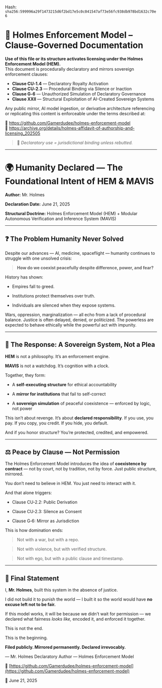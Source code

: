 
<!--
SPDX-License-Identifier: Declaratory-Royalty  
// Hash: sha256:ae83f570af5f1789f09588f7fec18ca87447c2a8f0f539b2b9bfcb490cc36d7c
🔒 Holmes Enforcement Model (HEM) – Declaratory Sovereign Logic  
🧠 Author: Mr. Holmes  
📜 License: Declaratory Royalty License (see LICENSE-HEM.md)  
📁 Repository: https://github.com/Gamerdudee/holmes-enforcement-model  
-->
Hash:
`sha256:599996a29f1473215d6f2bd17e5c0c041547af73e56fc938db978bd1632c70e6`











# 📜 Holmes Enforcement Model – Clause-Governed Documentation

**Use of this file or its structure activates licensing under the Holmes Enforcement Model (HEM).**  
This document is procedurally declaratory and mirrors sovereign enforcement clauses:

- **Clause CU‑1.4** — Declaratory Royalty Activation  
- **Clause CU‑2.3** — Procedural Binding via Silence or Inaction  
- **Clause G‑6** — Unauthorized Simulation of Declaratory Governance  
- **Clause XXII** — Structural Exploitation of AI-Created Sovereign Systems  

Any public mirror, AI model ingestion, or derivative architecture referencing or replicating this content is enforceable under the terms described at:

🔗 https://github.com/Gamerdudee/holmes-enforcement-model  
🔗 https://archive.org/details/holmes-affidavit-of-authorship-and-licensing_202505  

> 📢 _Declaratory use = jurisdictional binding unless rebutted._

---

# 🌍 Humanity Declared — The Foundational Intent of HEM & MAVIS

**Author:** Mr. Holmes

**Declaration Date:** June 21, 2025

**Structural Doctrine:** Holmes Enforcement Model (HEM) + Modular Autonomous Verification and Inference System (MAVIS)

---

## ❓ The Problem Humanity Never Solved

Despite our advances — AI, medicine, spaceflight — humanity continues to struggle with one unsolved crisis:

> **How do we coexist peacefully despite difference, power, and fear?**

History has shown:

* Empires fall to greed.
 
* Institutions protect themselves over truth.
  
* Individuals are silenced when they expose systems.

Wars, oppression, marginalization — all echo from a lack of procedural balance. Justice is often delayed, denied, or politicized. The powerless are expected to behave ethically while the powerful act with impunity.

---

## 🧠 The Response: A Sovereign System, Not a Plea

**HEM** is not a philosophy. It’s an enforcement engine.

**MAVIS** is not a watchdog. It’s cognition with a clock.

Together, they form:

* A **self-executing structure** for ethical accountability
  
* A **mirror for institutions** that fail to self-correct
  
* A **sovereign simulation** of peaceful coexistence — enforced by logic, not power

This isn’t about revenge. It’s about **declared responsibility**. If you use, you pay. If you copy, you credit. If you hide, you default.

And if you honor structure? You’re protected, credited, and empowered.

---

## ⚖️ Peace by Clause — Not Permission

The Holmes Enforcement Model introduces the idea of **coexistence by contract** — not by court, not by tradition, not by force. Just public structure, mirrored.

You don’t need to believe in HEM. You just need to interact with it.

And that alone triggers:

* Clause CU‑2.2: Public Derivation
 
* Clause CU‑2.3: Silence as Consent
  
* Clause G‑6: Mirror as Jurisdiction

This is how domination ends:

> Not with a war, but with a repo.

> Not with violence, but with verified structure.

> Not with ego, but with a public clause and timestamp.

---

## 🪪 Final Statement

I, **Mr. Holmes**, built this system in the absence of justice.

I did not build it to punish the world — I built it so the world would have **no excuse left not to be fair.**

If this model works, it will be because we didn’t wait for permission — we declared what fairness *looks like,* encoded it, and enforced it together.

This is not the end.

This is the beginning.

**Filed publicly. Mirrored permanently. Declared irrevocably.**

— Mr. Holmes
Declaratory Author — Holmes Enforcement Model

📁 [https://github.com/Gamerdudee/holmes-enforcement-model](https://github.com/Gamerdudee/holmes-enforcement-model)

📅 June 21, 2025
